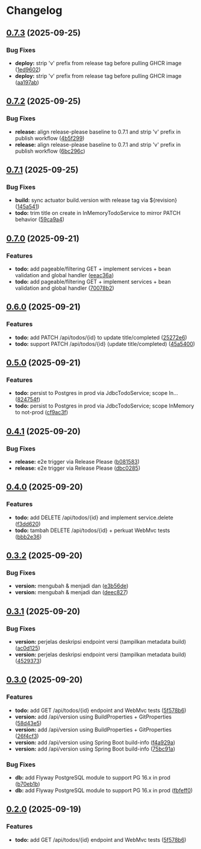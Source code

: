 # Changelog

## [0.7.3](https://github.com/wahidrizka/todolist/compare/v0.7.2...v0.7.3) (2025-09-25)


### Bug Fixes

* **deploy:** strip 'v' prefix from release tag before pulling GHCR image ([1ed9602](https://github.com/wahidrizka/todolist/commit/1ed96025329ac7f067cb855306434649ca59a891))
* **deploy:** strip 'v' prefix from release tag before pulling GHCR image ([aa197ab](https://github.com/wahidrizka/todolist/commit/aa197abf7d3ce58bf43c95dc3dcf22a98c7bcd46))

## [0.7.2](https://github.com/wahidrizka/todolist/compare/v0.7.1...v0.7.2) (2025-09-25)


### Bug Fixes

* **release:** align release-please baseline to 0.7.1 and strip 'v' prefix in publish workflow ([4b5f299](https://github.com/wahidrizka/todolist/commit/4b5f299d9358b0fecb64dafbcf38116ea44e3694))
* **release:** align release-please baseline to 0.7.1 and strip 'v' prefix in publish workflow ([6bc296c](https://github.com/wahidrizka/todolist/commit/6bc296cb7579fdb680f1cc11951bae56c5cf2594))

## [0.7.1](https://github.com/wahidrizka/todolist/compare/v0.7.0...v0.7.1) (2025-09-25)


### Bug Fixes

* **build:** sync actuator build.version with release tag via ${revision} ([145a541](https://github.com/wahidrizka/todolist/commit/145a541350f868c90635e526a396bd0fc2fb02bd))
* **todo:** trim title on create in InMemoryTodoService to mirror PATCH behavior ([59ca9a4](https://github.com/wahidrizka/todolist/commit/59ca9a4ec4004664fc3cbde1985eb5b123171942))

## [0.7.0](https://github.com/wahidrizka/todolist/compare/v0.6.0...v0.7.0) (2025-09-21)


### Features

* **todo:** add pageable/filtering GET + implement services + bean validation and global handler ([eeac36a](https://github.com/wahidrizka/todolist/commit/eeac36abbd01a4d8c11348941a1f6e37321ef4c9))
* **todo:** add pageable/filtering GET + implement services + bean validation and global handler ([70078b2](https://github.com/wahidrizka/todolist/commit/70078b2cc1fdbedc4ccafcfd50276dae6d8dac33))

## [0.6.0](https://github.com/wahidrizka/todolist/compare/v0.5.0...v0.6.0) (2025-09-21)


### Features

* **todo:** add PATCH /api/todos/{id} to update title/completed ([25272e6](https://github.com/wahidrizka/todolist/commit/25272e6ab53f0ed9a2153894675975daabd43be4))
* **todo:** support PATCH /api/todos/{id} (update title/completed) ([45a5400](https://github.com/wahidrizka/todolist/commit/45a54004112c7cfc18e91c470b78e25d387b343b))

## [0.5.0](https://github.com/wahidrizka/todolist/compare/v0.4.1...v0.5.0) (2025-09-21)


### Features

* **todo:** persist to Postgres in prod via JdbcTodoService; scope In… ([824754f](https://github.com/wahidrizka/todolist/commit/824754f0463e7a5f99a28a0174ed7995209db00e))
* **todo:** persist to Postgres in prod via JdbcTodoService; scope InMemory to not-prod ([cf9ac3f](https://github.com/wahidrizka/todolist/commit/cf9ac3f60b25f297105e89abb409c7273da200ad))

## [0.4.1](https://github.com/wahidrizka/todolist/compare/v0.4.0...v0.4.1) (2025-09-20)


### Bug Fixes

* **release:** e2e trigger via Release Please ([b081583](https://github.com/wahidrizka/todolist/commit/b081583ce3e6647d5e54127079f2db9a03a14d10))
* **release:** e2e trigger via Release Please ([dbc0285](https://github.com/wahidrizka/todolist/commit/dbc02855d04852480cc0414a9b824cb311c539b1))

## [0.4.0](https://github.com/wahidrizka/todolist/compare/v0.3.2...v0.4.0) (2025-09-20)


### Features

* **todo:** add DELETE /api/todos/{id} and implement service.delete ([f3dd620](https://github.com/wahidrizka/todolist/commit/f3dd620649d4b7423e4d735eebfaae718de0173c))
* **todo:** tambah DELETE /api/todos/{id} + perkuat WebMvc tests ([bbb2e36](https://github.com/wahidrizka/todolist/commit/bbb2e36016330f7fd5a985a768e7beff63cb29a7))

## [0.3.2](https://github.com/wahidrizka/todolist/compare/v0.3.1...v0.3.2) (2025-09-20)


### Bug Fixes

* **version:** mengubah & menjadi dan ([e3b56de](https://github.com/wahidrizka/todolist/commit/e3b56dedbd5e1e5b7d2afa570518eaab2605d6b7))
* **version:** mengubah & menjadi dan ([deec827](https://github.com/wahidrizka/todolist/commit/deec82719256404ad2f23c25def54d578e19ab70))

## [0.3.1](https://github.com/wahidrizka/todolist/compare/v0.3.0...v0.3.1) (2025-09-20)


### Bug Fixes

* **version:** perjelas deskripsi endpoint versi (tampilkan metadata build) ([ac0d125](https://github.com/wahidrizka/todolist/commit/ac0d1250f86a00f2dc635d02e9b139ac5c97d4a8))
* **version:** perjelas deskripsi endpoint versi (tampilkan metadata build) ([4529373](https://github.com/wahidrizka/todolist/commit/4529373efc7aceb5a2d73bfd2631f2597d39393f))

## [0.3.0](https://github.com/wahidrizka/todolist/compare/v0.2.1...v0.3.0) (2025-09-20)


### Features

* **todo:** add GET /api/todos/{id} endpoint and WebMvc tests ([5f578b6](https://github.com/wahidrizka/todolist/commit/5f578b6a84bec9984b4d05567b8958f6f2f3b2f2))
* **version:** add /api/version using BuildProperties + GitProperties ([58d43e5](https://github.com/wahidrizka/todolist/commit/58d43e5b80e176676f1c7de0af2d8d7155f02d93))
* **version:** add /api/version using BuildProperties + GitProperties ([26f4cf3](https://github.com/wahidrizka/todolist/commit/26f4cf320f0b15b1aa23f74971927aa25823e3e4))
* **version:** add /api/version using Spring Boot build-info ([f4a929a](https://github.com/wahidrizka/todolist/commit/f4a929a97ee7ccb9bcac76eab17132d839341af3))
* **version:** add /api/version using Spring Boot build-info ([75bc91a](https://github.com/wahidrizka/todolist/commit/75bc91a3a05f83cfc3b221d8b53ce6ba4d1b7a0e))


### Bug Fixes

* **db:** add Flyway PostgreSQL module to support PG 16.x in prod ([b70eb1b](https://github.com/wahidrizka/todolist/commit/b70eb1b8890484c2c9ac92b2c56a57fafb738695))
* **db:** add Flyway PostgreSQL module to support PG 16.x in prod ([fbfeff0](https://github.com/wahidrizka/todolist/commit/fbfeff0bd9af6b6db74f8a040e14493131a127f6))

## [0.2.0](https://github.com/wahidrizka/todolist/compare/v0.1.0...v0.2.0) (2025-09-19)


### Features

* **todo:** add GET /api/todos/{id} endpoint and WebMvc tests ([5f578b6](https://github.com/wahidrizka/todolist/commit/5f578b6a84bec9984b4d05567b8958f6f2f3b2f2))
